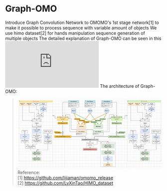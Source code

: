 # Graph-OMO
Introduce Graph Convolution Network to OMOMO's 1st stage network[1] to make it possible to process sequence with variable amount of objects
We use himo dataset[2] for hands manipulation sequence generation of multiple objects
The detailed explanation of Graph-OMO can be seen in this ![report](https://github.com/Hongboooooo/Graph-OMO/blob/main/PracticalReport_Hongbo.pdf)
The architecture of Graph-OMO: 
>  ![image](https://github.com/Hongboooooo/Graph-OMO/blob/main/GOMO_Pipeline.png)  
Reference:  
> [1] https://github.com/lijiaman/omomo_release  
> [2] https://github.com/LvXinTao/HIMO_dataset


